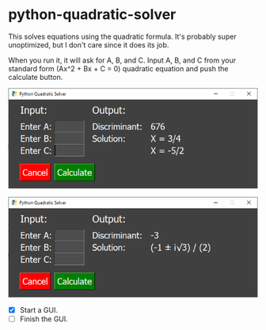 # python-quadratic-solver
This solves equations using the quadratic formula. It's probably super unoptimized, but I don't care since it does its job.

When you run it, it will ask for A, B, and C.
Input A, B, and C from your standard form (Ax^2 + Bx + C = 0) quadratic equation and push the calculate button.

![Preview](images/preview1.PNG)

![Preview](images/preview2.PNG)

- [x] Start a GUI.
- [ ] Finish the GUI.
